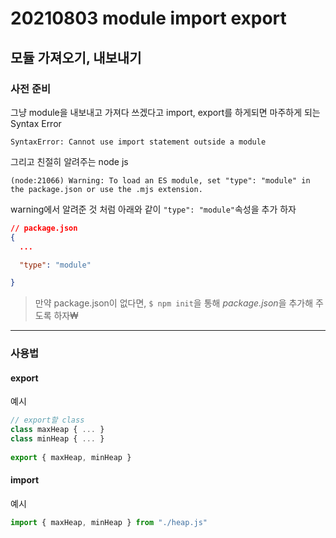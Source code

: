# 20210803 module import export

## 모듈 가져오기, 내보내기

### 사전 준비
그냥 module을 내보내고 가져다 쓰겠다고 import, export를 하게되면 마주하게 되는 Syntax Error

```shell
SyntaxError: Cannot use import statement outside a module
```



그리고 친절히 알려주는 node js

```shell
(node:21066) Warning: To load an ES module, set "type": "module" in the package.json or use the .mjs extension.
```

warning에서 알려준 것 처럼 아래와 같이 `"type": "module"`속성을 추가 하자
```json
// package.json
{
  ...

  "type": "module"

}
```

> 만약 package.json이 없다면, `$ npm init`을 통해 *package.json*을 추가해 주도록 하자₩

---

### 사용법

#### export

예시

```js
// export할 class
class maxHeap { ... }
class minHeap { ... }
    
export { maxHeap, minHeap }
```


#### import

예시

```js
import { maxHeap, minHeap } from "./heap.js"
```
